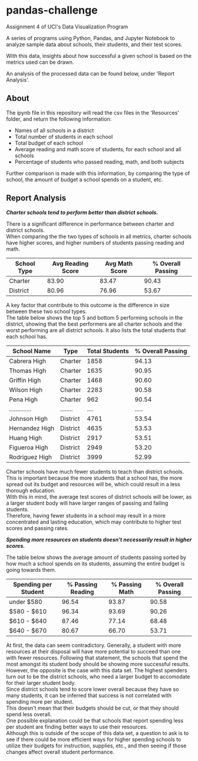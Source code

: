 # pandas-challenge

Assignment 4 of UCI's Data Visualization Program

A series of programs using Python, Pandas, and Jupyter Notebook to analyze sample data about schools, their students, and their test scores.

With this data, insights about how successful a given school is based on the metrics used can be drawn.

An analysis of the processed data can be found below, under 'Report Analysis'.

## About

The ipynb file in this repository will read the csv files in the 'Resources' folder, and return the following information:

* Names of all schools in a district
* Total number of students in each school
* Total budget of each school
* Average reading and math score of students, for each school and all schools
* Percentage of students who passed reading, math, and both subjects

Further comparison is made with this information, by comparing the type of school, the amount of budget a school spends on a student, etc.


## Report Analysis

**_Charter schools tend to perform better than district schools._**

There is a significant difference in performance between charter and district schools.  
When comparing the the two types of schools in all metrics, charter schools have higher scores, and higher numbers of students passing reading and math.


| School Type | Avg Reading Score | Avg Math Score | % Overall Passing |
| --- | --- | --- | --- |
| Charter   | 83.90 | 83.47 | 90.43
| District  | 80.96 | 76.96 | 53.67

A key factor that contribute to this outcome is the difference in size between these two school types.  
The table below shows the top 5 and bottom 5 performing schools in the district, showing that the best performers are all charter schools and the worst performing are all district schools. It also lists the total students that each school has.


| School Name | Type | Total Students | % Overall Passing |
| --- | --- | --- | --- |
| Cabrera High   | Charter  | 1858 | 94.13
| Thomas High    | Charter  | 1635 | 90.95
| Griffin High   | Charter  | 1468 | 90.60
| Wilson High    | Charter  | 2283 | 90.58
| Pena High      | Charter  |  962 | 90.54
| .............. | ........ | .... | .....
| Johnson High   | District | 4761 | 53.54
| Hernandez High | District | 4635 | 53.53
| Huang High     | District | 2917 | 53.51
| Figueroa High  | District | 2949 | 53.20
| Rodriguez High | District | 3999 | 52.99

Charter schools have much fewer students to teach than district schools. This is important because the more students that a school has, the more spread out its budget and resources will be, which could result in a less thorough education.  
With this in mind, the average test scores of district schools will be lower, as a larger student body will have larger ranges of passing and failing students.  
Therefore, having fewer students in a school may result in a more concentrated and lasting education, which may contribute to higher test scores and passing rates.


**_Spending more resources on students doesn't necessarily result in higher scores._**

The table below shows the average amount of students passing sorted by how much a school spends on its students, assuming the entire budget is going towards them.


| Spending per Student | % Passing Reading | % Passing Math | % Overall Passing |
| --- | --- | --- | --- |
| under $580  | 96.54 | 93.87 | 90.58
| $580 - $610 | 96.34 | 93.69 | 90.26
| $610 - $640 | 87.46 | 77.14 | 68.48
| $640 - $670 | 80.67 | 66.70 | 53.71

At first, the data can seem contradictory. Generally, a student with more resources at their disposal will have more potential to succeed than one with fewer resources. Following that statement, the schools that spend the most amongst its student body should be showing more successful results.  
However, the opposite is the case with this data set. The highest spenders turn out to be the district schools, who need a larger budget to accomodate for their larger student body.  
Since district schools tend to score lower overall because they have so many students, it can be inferred that success is not correlated with spending more per student.  
This doesn't mean that their budgets should be cut, or that they should spend less overall.  
One possible explanation could be that schools that report spending less per student are finding better ways to use their resources.  
Although this is outside of the scope of this data set, a question to ask is to see if there could be more efficient ways for higher spending schools to utilize their budgets for instruction, supplies, etc., and then seeing if those changes affect overall student performance.